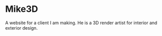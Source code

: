 # Mike3D

A website for a client I am making. He is a 3D render artist for interior and exterior design.
